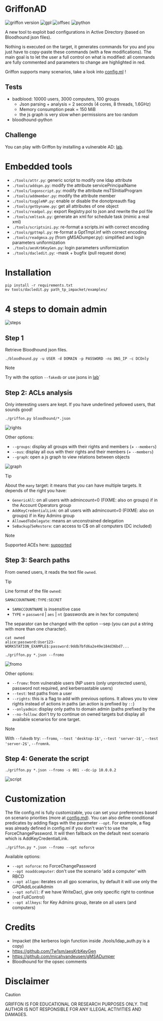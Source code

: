 GriffonAD
=========

![griffon version](/assets/version-0.3.svg?raw=true)
![gpl](/assets/gpl.svg?raw=true)
![offsec](/assets/offsec.svg?raw=true)
![python](/assets/python.svg?raw=true)

A new tool to exploit bad configurations in Active Directory (based on
Bloodhound json files).

Nothing is executed on the target, it generates commands for you and you just
have to copy-paste these commands (with a few modifications). The main goal is
to let the user a full control on what is modified: all commands are fully
commented and parameters to change are highlighted in red.

Griffon supports many scenarios, take a look into [config.ml](config.ml) !


Tests
-----

- badblood: 10000 users, 3000 computers, 100 groups
    - Json parsing + analysis = 2 seconds (4 cores, 8 threads, 1.6GHz)
    - Memory consumption peak = 150 MiB
    - the js graph is very slow when permissions are too random
- bloodhound-python

Challenge
---------

You can play with Griffon by installing a vulnerable AD: [lab](/lab/README.md).


Embedded tools
==============

- `./tools/attr.py`: generic script to modify one ldap attribute
- `./tools/addspn.py`: modify the attribute servicePrincipalName
- `./tools/logonscript.py`: modify the attribute msTSInitialProgram
- `./tools/addmember.py`: modify the attribute member
- `./tools/toggleNP.py`: enable or disable the donotpreauth flag
- `./tools/getbyname.py`: get all attributes of one object
- `./tools/readpol.py`: export Registry.pol to json and rewrite the pol file 
- `./tools/xmltask.py`: generate an xml for schedule task (mimic a real xml)
- `./tools/scriptsini.py`: re-format a scripts.ini with correct encoding
- `./tools/gpttmpl.py`: re-format a GptTmpl.inf with correct encoding
- `./tools/readgmsa.py` (from gMSADumper.py): simplified and login parameters uniformization
- `./tools/aesKrbKeyGen.py`: login parameters uniformization
- `./tools/dacledit.py`: -mask + bugfix (pull request done)


Installation
============

    pip install -r requirements.txt
    mv tools/dacledit.py path_tp_impacket/examples/


4 steps to domain admin
=======================

![steps](/assets/steps.svg?raw=true)

Step 1
------

Retrieve Bloodhound json files.

    ./bloodhound.py -u USER -d DOMAIN -p PASSWORD -ns DNS_IP -c DCOnly

> [!NOTE]
> Try with the option `--fakedb` or use jsons in [lab](/lab/README.md)`

Step 2: ACLs analysis
---------------------

Only interesting users are kept. If you have underlined yellowed users, that
sounds good!

    ./griffon.py bloodhound/*.json

![rights](/assets/hvt.png?raw=true)

Other options:

- `--groups`: display all groups with their rights and members (+ `--members`)
- `--ous`: display all ous with their rights and their members (+ `--members`)
- `--graph`: open a js graph to view relations between objects

![graph](/assets/graph.png?raw=true)

> [!TIP]
> About the `many` target: it means that you can have multiple targets.
> It depends of the right you have:
> 
> - `GenericAll`: on all users with admincount=0 (FIXME: also on groups) if in
> the Account Operators group
> - `AddKeyCredentialLink`: on all users with admincount=0 (FIXME: also on
> groups) if in Key Admins group
> - `AllowedToDelegate`: means an unconstrained delegation
> - `SeBackup`/`SeRestore`: can access to C$ on all computers (DC included)

> [!NOTE]
> Supported ACEs here: [supported](/doc/supported.md)

Step 3: Search paths
--------------------

From owned users, it reads the text file `owned`.

> [!TIP]
> Line format of the file `owned`:
>
> `SAMACCOUNTNAME:TYPE:SECRET`
>
> - `SAMACCOUNTNAME` is insensitive case
> - `TYPE` = `password` | `aes` | `nt` (passwords are in hex for computers)
>
> The separator can be changed with the option --sep (you can put a string with
> more than one character).

    cat owned
    alice:password:User123-
    WORKSTATION_EXAMPLE$:password:9ddb7bfd6a2e49e184d36bd7...

    ./griffon.py *.json --fromo

![fromo](/assets/fromo.png?raw=true)

Other options:

- `--fromv`: from vulnerable users (NP users (only unprotected users), password
not required,  and kerberoastable users)
- `--test`: test paths from a user
- `--rights`: this is a flag to add with previous options. It allows you to view
rights instead of actions in paths (an action is prefixed by `::`)
- `--onlyadmin`: display only paths to domain admin (paths prefixed by the
- `--no-follow`: don't try to continue on owned targets but display all available
scenarios for one target.

> [!NOTE]
> With `--fakedb` try: `--fromo`, `--test 'desktop-1$'`, `--test 'server-1$'`,
> `--test 'server-2$'`, `--fromnk`.


Step 4: Generate the script
---------------------------

    ./griffon.py *.json --fromo -s 001 --dc-ip 10.0.0.2

![script](/assets/script.png?raw=true)


Customization
=============

The file config.ml is fully customizable, you can set your preferences based on
scenario priorities (more at [config.md](/doc/config.md)). You can also define
conditional predicates by adding flags with the parameter `--opt`. For example,
a flag was already defined in config.ml if you don't wan't to use the
ForceChangePassword. It will then fallback on the default next scenario which
is AddKeyCredentialLink.

    ./griffon.py *.json --fromo --opt noforce 

Available options:

- `--opt noforce`: no ForceChangePassword
- `--opt noaddcomputer`: don't use the scenario 'add a computer' with RBCD
- `--opt allgpo`: iterates on all gpo scenarios, by default it will use only the GPOAddLocalAdmin
- `--opt nofull`: if we have WriteDacl, give only specific right to continue (not FullControl)
- `--opt allkeys`: for Key Admins group, iterate on all users (and computers)


Credits
=======

- Impacket (the kerberos login function inside ./tools/ldap_auth.py is a copy)
- https://github.com/Tw1sm/aesKrbKeyGen
- https://github.com/micahvandeusen/gMSADumper
- Bloodhound for the opsec comments


Disclaimer
==========

> [!CAUTION]
> GRIFFON IS FOR EDUCATIONAL OR RESEARCH PURPOSES ONLY. THE AUTHOR IS NOT
> RESPONSIBLE FOR ANY ILLEGAL ACTIVITIES AND DAMAGES.
